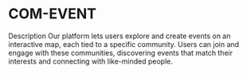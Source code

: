 # COM-EVENT
Description
Our platform lets users explore and create events on an interactive map, each tied to a specific community. Users can join and engage with these communities, discovering events that match their interests and connecting with like-minded people.
